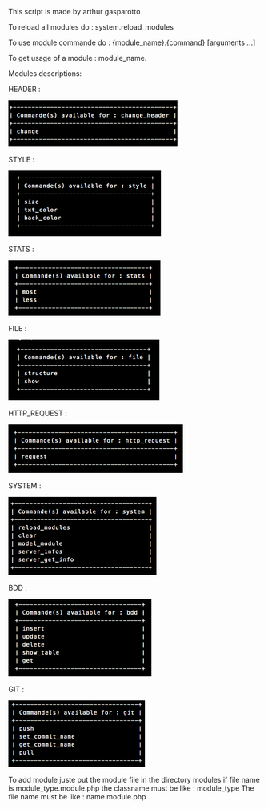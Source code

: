 This script is made by arthur gasparotto


To reload all modules do : system.reload_modules

To use module commande do : {module_name}.{command} [arguments ...]

To get usage of a module : module_name.

Modules descriptions:

HEADER :

![Alt text](/img/header_screen.png?raw=true "Optional Title")

STYLE :

![Alt text](/img/style_screen.png?raw=true "Optional Title")


STATS :

![Alt text](/img/stats_screen.png?raw=true "Optional Title")

FILE :

![Alt text](/img/file_screen.png?raw=true "Optional Title")

HTTP_REQUEST :

![Alt text](/img/http_screen.png?raw=true "Optional Title")

SYSTEM :

![Alt text](/img/system_screen.png?raw=true "Optional Title")

BDD : 

![Alt text](/img/bdd_screen.png?raw=true "Optional Title")

GIT :

![Alt text](/img/git_screen.png?raw=true "Optional Title")






































To add module juste put the module file in the directory modules
if file name is module_type.module.php
the classname must be like : module_type
The file name must be like : name.module.php